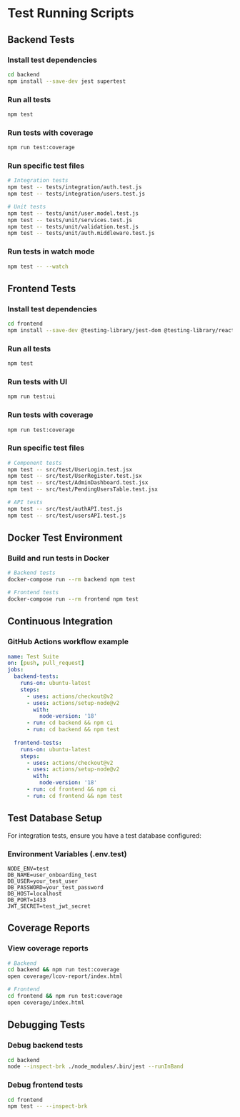 # Test Running Scripts

## Backend Tests

### Install test dependencies
```bash
cd backend
npm install --save-dev jest supertest
```

### Run all tests
```bash
npm test
```

### Run tests with coverage
```bash
npm run test:coverage
```

### Run specific test files
```bash
# Integration tests
npm test -- tests/integration/auth.test.js
npm test -- tests/integration/users.test.js

# Unit tests
npm test -- tests/unit/user.model.test.js
npm test -- tests/unit/services.test.js
npm test -- tests/unit/validation.test.js
npm test -- tests/unit/auth.middleware.test.js
```

### Run tests in watch mode
```bash
npm test -- --watch
```

## Frontend Tests

### Install test dependencies
```bash
cd frontend
npm install --save-dev @testing-library/jest-dom @testing-library/react @testing-library/user-event @vitejs/plugin-react jsdom vitest @vitest/coverage-v8 msw
```

### Run all tests
```bash
npm test
```

### Run tests with UI
```bash
npm run test:ui
```

### Run tests with coverage
```bash
npm run test:coverage
```

### Run specific test files
```bash
# Component tests
npm test -- src/test/UserLogin.test.jsx
npm test -- src/test/UserRegister.test.jsx
npm test -- src/test/AdminDashboard.test.jsx
npm test -- src/test/PendingUsersTable.test.jsx

# API tests
npm test -- src/test/authAPI.test.js
npm test -- src/test/usersAPI.test.js
```

## Docker Test Environment

### Build and run tests in Docker
```bash
# Backend tests
docker-compose run --rm backend npm test

# Frontend tests
docker-compose run --rm frontend npm test
```

## Continuous Integration

### GitHub Actions workflow example
```yaml
name: Test Suite
on: [push, pull_request]
jobs:
  backend-tests:
    runs-on: ubuntu-latest
    steps:
      - uses: actions/checkout@v2
      - uses: actions/setup-node@v2
        with:
          node-version: '18'
      - run: cd backend && npm ci
      - run: cd backend && npm test
      
  frontend-tests:
    runs-on: ubuntu-latest
    steps:
      - uses: actions/checkout@v2
      - uses: actions/setup-node@v2
        with:
          node-version: '18'
      - run: cd frontend && npm ci
      - run: cd frontend && npm test
```

## Test Database Setup

For integration tests, ensure you have a test database configured:

### Environment Variables (.env.test)
```
NODE_ENV=test
DB_NAME=user_onboarding_test
DB_USER=your_test_user
DB_PASSWORD=your_test_password
DB_HOST=localhost
DB_PORT=1433
JWT_SECRET=test_jwt_secret
```

## Coverage Reports

### View coverage reports
```bash
# Backend
cd backend && npm run test:coverage
open coverage/lcov-report/index.html

# Frontend
cd frontend && npm run test:coverage
open coverage/index.html
```

## Debugging Tests

### Debug backend tests
```bash
cd backend
node --inspect-brk ./node_modules/.bin/jest --runInBand
```

### Debug frontend tests
```bash
cd frontend
npm test -- --inspect-brk
```